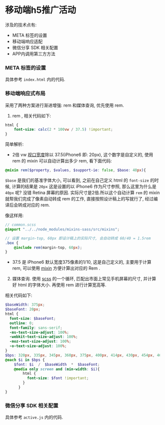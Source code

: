 # 移动端h5推广活动

涉及的技术点有: 

- META 标签的设置
- 移动端响应适配
- 微信分享 SDK 相关配置
- APP内调用第三方方法

### META 标签的设置
具体参考 `index.html` 内的代码.


### 移动端响应式布局
采用了两种方案进行渐进增强: rem 和媒体查询, 优先使用 rem.

1. rem , 相关代码如下:

```css
html {
    font-size: calc(2 * 100vw / 37.5) !important;
}
```

简单解析: 
- 2倍 vw [视口宽度](http://www.zhangxinxu.com/wordpress/2012/09/new-viewport-relative-units-vw-vh-vm-vmin/)除以 37.5(iPhone6 即: 20px), 这个数字是自定义的, 使用 rem 的 mixin 可以自动计算出多少 rem, 看下面代码: 

```scss
@mixin rem($property, $values, $support-ie: false, $base: 40px){
```

`$base` 是我们的基准字体大小, 可以看到, 之前在自己定义 html 的 `font-size` 的时候, 计算的结果是 `20px` 这是设置的以 iPhone6 作为尺寸参照, 那么这里为什么是 `40px` 呢? 没错 Retina 屏幕的原因. 实际尺寸是2倍.所以这个自动计算 `rem` 的 mixin 就帮我们完成了像素自动转成 rem 的工作, 直接按照设计稿上的写就行了, 经过编译后会转成对应的 rem.

像这样用:

```scss
// common.scss
@import "../../node_modules/mixins-sass/src/mixins";

// 设置 margin-top, 60px 即设计稿上的实际尺寸, 会自动转成 60/40 = 1.5rem
.box {
    @include rem(margin-top, 60px);
}
```

- 37.5 是 iPhone6 默认宽度375像素的1/10, 这是自己定义的, 主要用于计算 rem, 可以使用 [mixin](https://github.com/huanz/mixins/#rem) 方便计算出对应的 Rem .


2. 媒体查询. 使用 [scss](https://gist.github.com/ifyour/bf60c8f66d8816d84c9226a1c00788fe) 的一个循环, 匹配出市面上常见手机屏幕的尺寸, 并计算好 html 的字体大小. 再使用 rem 进行计算宽高等.

相关代码如下: 

```scss
$baseWidth: 375px;
$baseFont: 20px;
html {
  font-size: $baseFont;
  outline: 0;
  font-family: sans-serif;
  -ms-text-size-adjust: 100%;
  -webkit-text-size-adjust: 100%;
  -moz-text-size-adjust: 100%;
  -o-text-size-adjust: 100%;
}
$bps: 320px, 335px, 345px, 360px, 375px, 400px, 414px, 430px, 454px, 460px, 480px, 500px, 520px, 540px, 560px, 580px, 600px, 620px, 640px, 680px, 700px, 720px, 735px, 750px, 780px,800px, 840px, 900px, 960px;
@each $i in $bps {
    $font: $i  /  $baseWidth  *  $baseFont;
    @media only screen and (min-width: $i){
        html {
          font-size: $font !important;
        }
      }
}
```

### 微信分享 SDK 相关配置
具体参考 `active.js` 内的代码.